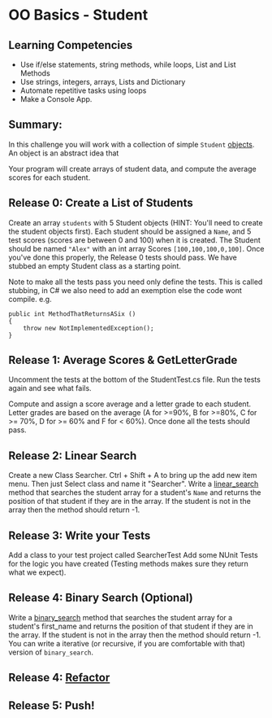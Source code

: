 # OO Basics - Student

## Learning Competencies
- Use if/else statements, string methods, while loops, List and List Methods
- Use strings, integers, arrays, Lists and Dictionary
- Automate repetitive tasks using loops
- Make a Console App.

## Summary:
In this challenge you will work with a collection of simple `Student` [objects](https://msdn.microsoft.com/en-us/library/ms173110.aspx). An object is an abstract idea that 

Your program will create arrays of student data, and compute the average scores for each student.

## Release 0: Create a List of Students

Create an array `students` with 5 Student objects (HINT: You'll need to create the student objects first). Each student should be assigned a `Name`, and 5 test scores (scores are between 0 and 100) when it is created. The Student should be named `"Alex"` with an int array Scores `[100,100,100,0,100]`. Once you've done this properly, the Release 0 tests should pass.
We have stubbed an empty Student class as a starting point.

Note to make all the tests pass you need only define the tests. This is called stubbing, in C# we also need to add an exemption else the code wont compile. e.g.

```
public int MethodThatReturnsASix ()  
{  
    throw new NotImplementedException();  
}  
```

## Release 1: Average Scores & GetLetterGrade
Uncomment the tests at the bottom of the StudentTest.cs file. Run the tests again and see what fails.


Compute and assign a score average and a letter grade to each student. Letter grades are based on the average (A for >=90%, B for >=80%, C for >= 70%, D for >= 60% and F for < 60%).
Once done all the tests should pass.

## Release 2: Linear Search
Create a new Class Searcher. Ctrl + Shift + A to bring up the add new item menu. Then just Select class and name it "Searcher".
Write a [linear_search](http://en.wikipedia.org/wiki/Linear_search) method that searches the student array for a student's `Name` and returns the position of that student if they are in the array. If the student is not in the array then the method should return -1.

## Release 3: Write your Tests
Add a class to your test project called SearcherTest
Add some NUnit Tests for the logic you have created (Testing methods makes sure they return what we expect).

## Release 4: Binary Search (Optional)
Write a [binary_search](http://en.wikipedia.org/wiki/Binary_search_algorithm) method that searches the student array for a student's first_name and returns the position of that student if they are in the array. If the student is not in the array then the method should return -1.  You can write a iterative (or recursive, if you are comfortable with that) version of `binary_search`.

## Release 4: [Refactor](https://github.com/dev-academy-phase0/phase-0-handbook/blob/master/coding-references/refactoring.md)

## Release 5: Push!